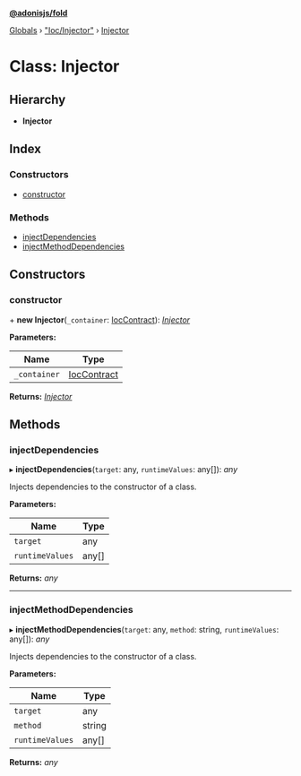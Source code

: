 **[@adonisjs/fold](../README.md)**

[Globals](../README.md) › [&quot;Ioc/Injector&quot;](../modules/_ioc_injector_.md) › [Injector](_ioc_injector_.injector.md)

# Class: Injector

## Hierarchy

* **Injector**

## Index

### Constructors

* [constructor](_ioc_injector_.injector.md#constructor)

### Methods

* [injectDependencies](_ioc_injector_.injector.md#injectdependencies)
* [injectMethodDependencies](_ioc_injector_.injector.md#injectmethoddependencies)

## Constructors

###  constructor

\+ **new Injector**(`_container`: [IocContract](../interfaces/_contracts_index_.ioccontract.md)): *[Injector](_ioc_injector_.injector.md)*

**Parameters:**

Name | Type |
------ | ------ |
`_container` | [IocContract](../interfaces/_contracts_index_.ioccontract.md) |

**Returns:** *[Injector](_ioc_injector_.injector.md)*

## Methods

###  injectDependencies

▸ **injectDependencies**(`target`: any, `runtimeValues`: any[]): *any*

Injects dependencies to the constructor of a class.

**Parameters:**

Name | Type |
------ | ------ |
`target` | any |
`runtimeValues` | any[] |

**Returns:** *any*

___

###  injectMethodDependencies

▸ **injectMethodDependencies**(`target`: any, `method`: string, `runtimeValues`: any[]): *any*

Injects dependencies to the constructor of a class.

**Parameters:**

Name | Type |
------ | ------ |
`target` | any |
`method` | string |
`runtimeValues` | any[] |

**Returns:** *any*